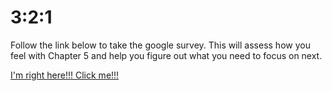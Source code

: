 # 3:2:1
Follow the link below to take the google survey. This will assess how you feel with Chapter 5 and help you figure out what you need to focus on next.

[I'm right here!!! Click me!!!](https://docs.google.com/forms/d/e/1FAIpQLSduC5KWgslCDbF1h6KtPhAiGVGO5a43l_325RIEdvkGrriDnQ/viewform?usp=sf_link)

